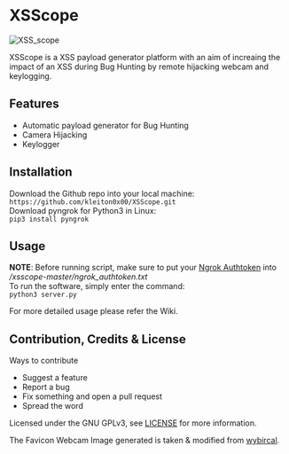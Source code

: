 # XSScope
![XSS_scope](https://i.imgur.com/rSRvUx3.png)

XSScope is a XSS payload generator platform with an aim of increaing the impact of an XSS during Bug Hunting by remote hijacking webcam and keylogging.

## Features
- Automatic payload generator for Bug Hunting
- Camera Hijacking
- Keylogger

## Installation
Download the Github repo into your local machine:  
```https://github.com/kleiton0x00/XSScope.git```  
Download pyngrok for Python3 in Linux:  
```pip3 install pyngrok```

## Usage
**NOTE**: Before running script, make sure to put your [Ngrok Authtoken](https://ngrok.com/) into _/xsscope-master/ngrok_authtoken.txt_  
To run the software, simply enter the command:  
```python3 server.py```

For more detailed usage please refer the Wiki.

## Contribution, Credits & License

Ways to contribute

- Suggest a feature
- Report a bug
- Fix something and open a pull request
- Spread the word

Licensed under the GNU GPLv3, see [LICENSE](https://github.com/kleiton0x00/XSScope/blob/master/LICENSE) for more information.

The Favicon Webcam Image generated is taken & modified from [wybircal](https://github.com/wybiral).
